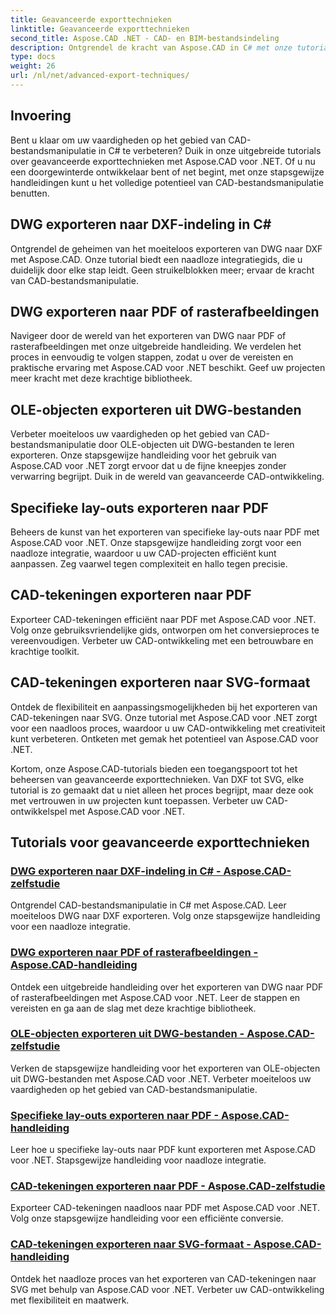 ```yaml
---
title: Geavanceerde exporttechnieken
linktitle: Geavanceerde exporttechnieken
second_title: Aspose.CAD .NET - CAD- en BIM-bestandsindeling
description: Ontgrendel de kracht van Aspose.CAD in C# met onze tutorials over geavanceerde exporttechnieken. Exporteer DWG moeiteloos naar DXF, PDF, rasterafbeeldingen, OLE-objecten en meer.
type: docs
weight: 26
url: /nl/net/advanced-export-techniques/
---
```


## Invoering

Bent u klaar om uw vaardigheden op het gebied van CAD-bestandsmanipulatie in C# te verbeteren? Duik in onze uitgebreide tutorials over geavanceerde exporttechnieken met Aspose.CAD voor .NET. Of u nu een doorgewinterde ontwikkelaar bent of net begint, met onze stapsgewijze handleidingen kunt u het volledige potentieel van CAD-bestandsmanipulatie benutten.

## DWG exporteren naar DXF-indeling in C#

Ontgrendel de geheimen van het moeiteloos exporteren van DWG naar DXF met Aspose.CAD. Onze tutorial biedt een naadloze integratiegids, die u duidelijk door elke stap leidt. Geen struikelblokken meer; ervaar de kracht van CAD-bestandsmanipulatie.

## DWG exporteren naar PDF of rasterafbeeldingen

Navigeer door de wereld van het exporteren van DWG naar PDF of rasterafbeeldingen met onze uitgebreide handleiding. We verdelen het proces in eenvoudig te volgen stappen, zodat u over de vereisten en praktische ervaring met Aspose.CAD voor .NET beschikt. Geef uw projecten meer kracht met deze krachtige bibliotheek.

## OLE-objecten exporteren uit DWG-bestanden

Verbeter moeiteloos uw vaardigheden op het gebied van CAD-bestandsmanipulatie door OLE-objecten uit DWG-bestanden te leren exporteren. Onze stapsgewijze handleiding voor het gebruik van Aspose.CAD voor .NET zorgt ervoor dat u de fijne kneepjes zonder verwarring begrijpt. Duik in de wereld van geavanceerde CAD-ontwikkeling.

## Specifieke lay-outs exporteren naar PDF

Beheers de kunst van het exporteren van specifieke lay-outs naar PDF met Aspose.CAD voor .NET. Onze stapsgewijze handleiding zorgt voor een naadloze integratie, waardoor u uw CAD-projecten efficiënt kunt aanpassen. Zeg vaarwel tegen complexiteit en hallo tegen precisie.

## CAD-tekeningen exporteren naar PDF

Exporteer CAD-tekeningen efficiënt naar PDF met Aspose.CAD voor .NET. Volg onze gebruiksvriendelijke gids, ontworpen om het conversieproces te vereenvoudigen. Verbeter uw CAD-ontwikkeling met een betrouwbare en krachtige toolkit.

## CAD-tekeningen exporteren naar SVG-formaat

Ontdek de flexibiliteit en aanpassingsmogelijkheden bij het exporteren van CAD-tekeningen naar SVG. Onze tutorial met Aspose.CAD voor .NET zorgt voor een naadloos proces, waardoor u uw CAD-ontwikkeling met creativiteit kunt verbeteren. Ontketen met gemak het potentieel van Aspose.CAD voor .NET.

Kortom, onze Aspose.CAD-tutorials bieden een toegangspoort tot het beheersen van geavanceerde exporttechnieken. Van DXF tot SVG, elke tutorial is zo gemaakt dat u niet alleen het proces begrijpt, maar deze ook met vertrouwen in uw projecten kunt toepassen. Verbeter uw CAD-ontwikkelspel met Aspose.CAD voor .NET.
## Tutorials voor geavanceerde exporttechnieken
### [DWG exporteren naar DXF-indeling in C# - Aspose.CAD-zelfstudie](./exporting-dwg-to-dxf/)
Ontgrendel CAD-bestandsmanipulatie in C# met Aspose.CAD. Leer moeiteloos DWG naar DXF exporteren. Volg onze stapsgewijze handleiding voor een naadloze integratie.
### [DWG exporteren naar PDF of rasterafbeeldingen - Aspose.CAD-handleiding](./exporting-dwg-to-pdf-or-raster-images/)
Ontdek een uitgebreide handleiding over het exporteren van DWG naar PDF of rasterafbeeldingen met Aspose.CAD voor .NET. Leer de stappen en vereisten en ga aan de slag met deze krachtige bibliotheek.
### [OLE-objecten exporteren uit DWG-bestanden - Aspose.CAD-zelfstudie](./exporting-ole-objects-from-dwg/)
Verken de stapsgewijze handleiding voor het exporteren van OLE-objecten uit DWG-bestanden met Aspose.CAD voor .NET. Verbeter moeiteloos uw vaardigheden op het gebied van CAD-bestandsmanipulatie.
### [Specifieke lay-outs exporteren naar PDF - Aspose.CAD-handleiding](./exporting-specific-layouts-to-pdf/)
Leer hoe u specifieke lay-outs naar PDF kunt exporteren met Aspose.CAD voor .NET. Stapsgewijze handleiding voor naadloze integratie.
### [CAD-tekeningen exporteren naar PDF - Aspose.CAD-zelfstudie](./exporting-cad-drawings-to-pdf/)
Exporteer CAD-tekeningen naadloos naar PDF met Aspose.CAD voor .NET. Volg onze stapsgewijze handleiding voor een efficiënte conversie.
### [CAD-tekeningen exporteren naar SVG-formaat - Aspose.CAD-handleiding](./exporting-cad-drawings-to-svg/)
Ontdek het naadloze proces van het exporteren van CAD-tekeningen naar SVG met behulp van Aspose.CAD voor .NET. Verbeter uw CAD-ontwikkeling met flexibiliteit en maatwerk.